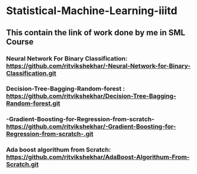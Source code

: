 # Statistical-Machine-Learning-iiitd
## This contain the link of work done by me in SML Course

### Neural Network For Binary Classification: https://github.com/ritvikshekhar/-Neural-Network-for-Binary-Classification.git
### Decision-Tree-Bagging-Random-forest : https://github.com/ritvikshekhar/Decision-Tree-Bagging-Random-forest.git
### -Gradient-Boosting-for-Regression-from-scratch- https://github.com/ritvikshekhar/-Gradient-Boosting-for-Regression-from-scratch-.git
### Ada boost algorithum from Scratch: https://github.com/ritvikshekhar/AdaBoost-Algorithum-From-Scratch.git
